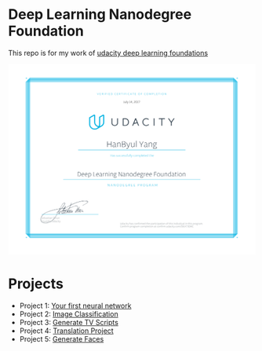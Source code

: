 # Deep Learning Nanodegree Foundation
This repo is for my work of [udacity deep learning foundations](https://www.udacity.com/course/deep-learning-nanodegree--nd101)

[//]: # (Image References)

[result]: ./certificate.svg "Certificate"

![alt text][result]

# Projects
- Project 1: [Your first neural network](project/first-neural-network)
- Project 2: [Image Classification](project/image-classification)
- Project 3: [Generate TV Scripts](project/tv-script-generation)
- Project 4: [Translation Project](project/language-translation)
- Project 5: [Generate Faces](project/face_generation)
